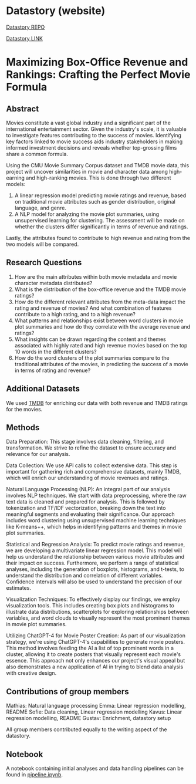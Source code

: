 # Datastory (website)
[Datastory REPO](https://github.com/Nuimo/ada-website-byggemandbob/tree/master)

[Datastory LINK](https://nuimo.github.io/ada-website-byggemandbob/)


# Maximizing Box-Office Revenue and Rankings: Crafting the Perfect Movie Formula

## Abstract

Movies constitute a vast global industry and a significant part of the international entertainment sector. Given the industry's scale, it is valuable to investigate features contributing to the success of movies. Identifying key factors linked to movie success aids industry stakeholders in making informed investment decisions and reveals whether top-grossing films share a common formula.

Using the CMU Movie Summary Corpus dataset and TMDB movie data, this project will uncover similarities in movie and character data among high-earning and high-ranking movies. This is done through two different models:

1. A linear regression model predicting movie ratings and revenue, based on traditional movie attributes such as gender distribution, original language, and genre.
2. A NLP model for analyzing the movie plot summaries, using unsupervised learning for clustering. The assessment will be made on whether the clusters differ significantly in terms of revenue and ratings.

Lastly, the attributes found to contribute to high revenue and rating from the two models will be compared.

## Research Questions

1. How are the main attributes within both movie metadata and movie character metadata distributed?
2. What is the distribution of the box-office revenue and the TMDB movie ratings?
3. How do the different relevant attributes from the meta-data impact the rating and revenue of movies? And what combination of features contribute to a high rating, and to a high revenue?
4. What patterns and relationships exist between word clusters in movie plot summaries and how do they correlate with the average revenue and ratings?
5. What insights can be drawn regarding the content and themes associated with highly rated and high revenue movies based on the top 10 words in the different clusters?
6. How do the word clusters of the plot summaries compare to the traditional attributes of the movies, in predicting the success of a movie in terms of rating and revenue?

## Additional Datasets

We used [TMDB](https://www.themoviedb.org/) for enriching our data with both revenue and TMDB ratings for the movies.

## Methods
Data Preparation: This stage involves data cleaning, filtering, and transformation. We strive to refine the dataset to ensure accuracy and relevance for our analysis.

Data Collection: We use API calls to collect extensive data. This step is important for gathering rich and comprehensive datasets, mainly TMDB, which will enrich our understanding of movie revenues and ratings.

Natural Language Processing (NLP): An integral part of our analysis involves NLP techniques. We start with data preprocessing, where the raw text data is cleaned and prepared for analysis. This is followed by tokenization and TF/IDF vectorization, breaking down the text into meaningful segments and evaluating their significance. Our approach includes word clustering using unsupervised machine learning techniques like K-means++, which helps in identifying patterns and themes in movie plot summaries.

Statistical and Regression Analysis: To predict movie ratings and revenue, we are developing a multivariate linear regression model. This model will help us understand the relationship between various movie attributes and their impact on success. Furthermore, we perform a range of statistical analyses, including the generation of boxplots, histograms, and t-tests, to understand the distribution and correlation of different variables. Confidence intervals will also be used to understand the precision of our estimates.

Visualization Techniques: To effectively display our findings, we employ visualization tools. This includes creating box plots and histograms to illustrate data distributions, scatterplots for exploring relationships between variables, and word clouds to visually represent the most prominent themes in movie plot summaries.

Utilizing ChatGPT-4 for Movie Poster Creation: As part of our visualization strategy, we're using ChatGPT-4's capabilities to generate movie posters. This method involves feeding the AI a list of top prominent words in a cluster, allowing it to create posters that visually represent each movie's essence. This approach not only enhances our project's visual appeal but also demonstrates a new application of AI in trying to blend data analysis with creative design.

## Contributions of group members
Mathias: Natural language processing
Emma: Linear regression modelling, README
Sofie: Data cleaning, Linear regression modelling
Kavus: Linear regression modelling, README
Gustav: Enrichment, datastory setup

All group members contributed equally to the writing aspect of the datastory.

## Notebook

A notebook containing initial analyses and data handling pipelines can be found in [pipeline.ipynb](pipeline.ipynb).



